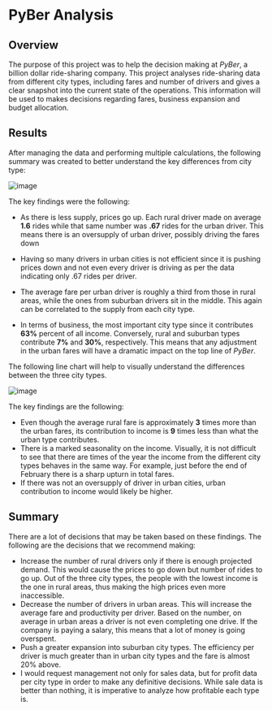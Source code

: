 # PyBer Analysis

## Overview

The purpose of this project was to help the decision making at _PyBer_, a billion dollar ride-sharing company. This project analyses ride-sharing data from different city types, including fares and number of drivers and gives a clear snapshot into the current state of the operations. This information will be used to makes decisions regarding fares, business expansion and budget allocation.

## Results

After managing the data and performing multiple calculations, the following summary was created to better understand the key differences from city type:

![image](https://user-images.githubusercontent.com/85131345/180807580-98559fc1-4003-4661-853c-704d695dc860.png)

The key findings were the following:

- As there is less supply, prices go up. Each rural driver made on average **1.6** rides while that same number was **.67** rides for the urban driver. This means there is an oversupply of urban driver, possibly driving the fares down
- Having so many drivers in urban cities is not efficient since it is pushing prices down and not even every driver is driving as per the data indicating only .67 rides per driver.

- The average fare per urban driver is roughly a third from those in rural areas, while the ones from suburban drivers sit in the middle. This again can be correlated to the supply from each city type.

- In terms of business, the most important city type since it contributes **63%** percent of all income. Conversely, rural and suburban types contribute **7%** and **30%**, respectively. This means that any adjustment in the urban fares will have a dramatic impact on the top line of _PyBer_.

The following line chart will help to visually understand the differences between the three city types.

![image](https://user-images.githubusercontent.com/85131345/180807885-edae37e5-077b-4e33-a387-30d7a14c5865.png)

The key findings are the following:

- Even though the average rural fare is approximately **3** times more than the urban fares, its contribution to income is **9** times less than what the urban type contributes.
- There is a marked seasonality on the income. Visually, it is not difficult to see that there are times of the year the income from the different city types behaves in the same way. For example, just before the end of February there is a sharp upturn in total fares.
- If there was not an oversupply of driver in urban cities, urban contribution to income would likely be higher.

## Summary

There are a lot of decisions that may be taken based on these findings. The following are the decisions that we recommend making:

- Increase the number of rural drivers only if there is enough projected demand. This would cause the prices to go down but number of rides to go up. Out of the three city types, the people with the lowest income is the one in rural areas, thus making the high prices even more inaccessible.
- Decrease the number of drivers in urban areas. This will increase the average fare and productivity per driver. Based on the number, on average in urban areas a driver is not even completing one drive. If the company is paying a salary, this means that a lot of money is going overspent.
- Push a greater expansion into suburban city types. The efficiency per driver is much greater than in urban city types and the fare is almost 20% above.
- I would request management not only for sales data, but for profit data per city type in order to make any definitive decisions. While sale data is better than nothing, it is imperative to analyze how profitable each type is.
